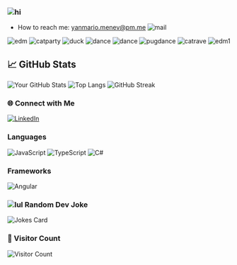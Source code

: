 ### ![hi](https://cdn.7tv.app/emote/639a74ce77434d886603afab/2x.webp)

- How to reach me: yanmario.menev@pm.me ![mail](https://cdn.7tv.app/emote/63c8dcc0dedb49b243838a20/1x.webp)

![edm](https://cdn.7tv.app/emote/633dd7eba855bd5c6ce87a37/3x.webp) ![catparty](https://cdn.7tv.app/emote/60afeb77e5a579561106003c/2x.webp) ![duck](https://cdn.betterttv.net/emote/607ee5f939b5010444d02dd4/2x) ![dance](https://cdn.7tv.app/emote/6239577d6cf512e934d3e64a/2x.webp) ![dance](https://cdn.7tv.app/emote/613a32b933f0020ec54a8c72/2x.webp) ![pugdance](https://cdn.7tv.app/emote/60afaa9c566c3e1fc94cc5e4/2x.webp) ![catrave](https://cdn.7tv.app/emote/61d3d2615c6572b1f6a79160/2x.webp) ![edm1](https://cdn.7tv.app/emote/633db93e7858907ca8770150/3x.webp)

## 📈 GitHub Stats

![Your GitHub Stats](https://github-readme-stats.vercel.app/api?username=yanmariomenev&show_icons=true&theme=radical)
![Top Langs](https://github-readme-stats.vercel.app/api/top-langs/?username=yanmariomenev&layout=compact&theme=radical)
![GitHub Streak](http://github-readme-streak-stats.herokuapp.com?user=yanmariomenev&theme=radical)

### 🌐 Connect with Me
[![LinkedIn](https://img.shields.io/badge/LinkedIn-0077B5?style=for-the-badge&logo=linkedin&logoColor=white)](https://bg.linkedin.com/in/yanmario-m)

### Languages
![JavaScript](https://img.shields.io/badge/JavaScript-F7DF1E?style=for-the-badge&logo=javascript&logoColor=black) 
![TypeScript](https://img.shields.io/badge/TypeScript-3178C6?style=for-the-badge&logo=typescript&logoColor=white)
![C#](https://img.shields.io/badge/C%23-239120?style=for-the-badge&logo=c-sharp&logoColor=white)


### Frameworks
![Angular](https://img.shields.io/badge/Angular-DD0031?style=for-the-badge&logo=angular&logoColor=white)

### ![lul](https://cdn.7tv.app/emote/614b411543b2d9da0d31fb5b/1x.webp) Random Dev Joke
![Jokes Card](https://readme-jokes.vercel.app/api?theme=radical)

### 👀 Visitor Count
![Visitor Count](https://komarev.com/ghpvc/?username=yanmariomenev&color=brightgreen)
